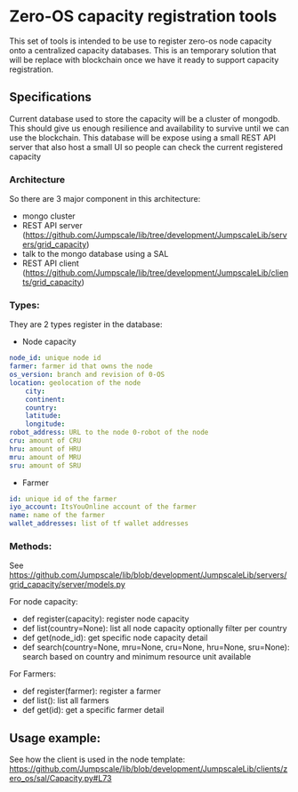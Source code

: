# Zero-OS capacity registration tools

This set of tools is intended to be use to register zero-os node capacity onto a centralized capacity databases.
This is an temporary solution that will be replace with blockchain once we have it ready to support capacity registration.

## Specifications
Current database used to store the capacity will be a cluster of mongodb. This should give us enough resilience and availability to survive until we can use the blockchain.
This database will be expose using a small REST API server that also host a small UI so people can check the current registered capacity

### Architecture
So there are 3 major component in this architecture:
- mongo cluster
- REST API server (https://github.com/Jumpscale/lib/tree/development/JumpscaleLib/servers/grid_capacity)
 - talk to the mongo database using a SAL
- REST API client (https://github.com/Jumpscale/lib/tree/development/JumpscaleLib/clients/grid_capacity)

### Types:
They are 2 types register in the database:

- Node capacity
```yaml
node_id: unique node id
farmer: farmer id that owns the node
os_version: branch and revision of 0-OS
location: geolocation of the node
    city: 
    continent:
    country: 
    latitude: 
    longitude:
robot_address: URL to the node 0-robot of the node
cru: amount of CRU
hru: amount of HRU
mru: amount of MRU
sru: amount of SRU

```
- Farmer
```yaml
id: unique id of the farmer
iyo_account: ItsYouOnline account of the farmer
name: name of the farmer
wallet_addresses: list of tf wallet addresses
```


### Methods:
See https://github.com/Jumpscale/lib/blob/development/JumpscaleLib/servers/grid_capacity/server/models.py

For node capacity:
- def register(capacity): register node capacity
- def list(country=None): list all node capacity optionally filter per country
- def get(node_id): get specific node capacity detail
- def search(country=None, mru=None, cru=None, hru=None, sru=None): search based on country and minimum resource unit available

For Farmers:
- def register(farmer): register a farmer
- def list(): list all farmers
- def get(id): get a specific farmer detail

## Usage example:
See how the client is used in the node template: https://github.com/Jumpscale/lib/blob/development/JumpscaleLib/clients/zero_os/sal/Capacity.py#L73